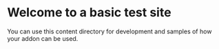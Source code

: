 # Welcome to a basic test site

You can use this content directory for development and samples of how your addon can be used.

<!--@meta 
name: Home
 -->
